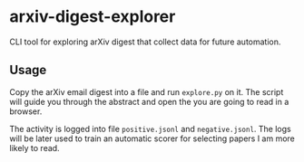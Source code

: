 # arxiv-digest-explorer

CLI tool for exploring arXiv digest that collect data for future automation.

## Usage

Copy the arXiv email digest into a file and run `explore.py` on it. The script
will guide you through the abstract and open the you are going to read in a
browser.

The activity is logged into file `positive.jsonl` and `negative.jsonl`. The
logs will be later used to train an automatic scorer for selecting papers I am
more likely to read.
